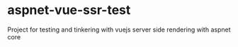 # aspnet-vue-ssr-test
Project for testing and tinkering with vuejs server side rendering with aspnet core
